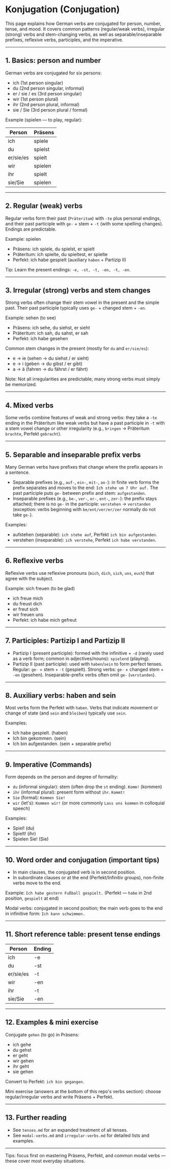 # Konjugation (Conjugation)

This page explains how German verbs are conjugated for person, number, tense, and mood. It covers common patterns (regular/weak verbs), irregular (strong) verbs and stem-changing verbs, as well as separable/inseparable prefixes, reflexive verbs, participles, and the imperative.

---

## 1. Basics: person and number

German verbs are conjugated for six persons:

- ich (1st person singular)
- du (2nd person singular, informal)
- er / sie / es (3rd person singular)
- wir (1st person plural)
- ihr (2nd person plural, informal)
- sie / Sie (3rd person plural / formal)

Example (spielen — to play, regular):

| Person | Präsens |
|--------|---------|
| ich    | spiele  |
| du     | spielst |
| er/sie/es | spielt |
| wir    | spielen |
| ihr    | spielt |
| sie/Sie | spielen |

---

## 2. Regular (weak) verbs

Regular verbs form their past (`Präteritum`) with `-te` plus personal endings, and their past participle with `ge-` + stem + `-t` (with some spelling changes). Endings are predictable.

Example: spielen

- Präsens: ich spiele, du spielst, er spielt
- Präteritum: ich spielte, du spieltest, er spielte
- Perfekt: ich habe gespielt (auxiliary `haben` + Partizip II)

Tip: Learn the present endings: `-e, -st, -t, -en, -t, -en`.

---

## 3. Irregular (strong) verbs and stem changes

Strong verbs often change their stem vowel in the present and the simple past. Their past participle typically uses `ge-` + changed stem + `-en`.

Example: sehen (to see)

- Präsens: ich sehe, du siehst, er sieht
- Präteritum: ich sah, du sahst, er sah
- Perfekt: ich habe gesehen

Common stem changes in the present (mostly for `du` and `er/sie/es`):
- e → ie (sehen → du siehst / er sieht)
- e → i (geben → du gibst / er gibt)
- a → ä (fahren → du fährst / er fährt)

Note: Not all irregularities are predictable; many strong verbs must simply be memorized.

---

## 4. Mixed verbs

Some verbs combine features of weak and strong verbs: they take a `-te` ending in the Präteritum like weak verbs but have a past participle in `-t` with a stem vowel change or other irregularity (e.g., `bringen` → Präteritum `brachte`, Perfekt `gebracht`).

---

## 5. Separable and inseparable prefix verbs

Many German verbs have prefixes that change where the prefix appears in a sentence.

- Separable prefixes (e.g., `auf-`, `ein-`, `mit-`, `an-`): in finite verb forms the prefix separates and moves to the end: `Ich stehe um 7 Uhr auf.` The past participle puts `ge-` between prefix and stem: `aufgestanden`.
- Inseparable prefixes (e.g., `be-`, `ver-`, `er-`, `ent-`, `zer-`): the prefix stays attached; there is no `ge-` in the participle: `verstehen` → `verstanden` (exception: verbs beginning with `be/ent/ver/er/zer` normally do not take `ge-`).

Examples:
- aufstehen (separable): `ich stehe auf`, Perfekt `ich bin aufgestanden`.
- verstehen (inseparable): `ich verstehe`, Perfekt `ich habe verstanden`.

---

## 6. Reflexive verbs

Reflexive verbs use reflexive pronouns (`mich`, `dich`, `sich`, `uns`, `euch`) that agree with the subject.

Example: sich freuen (to be glad)

- ich freue mich
- du freust dich
- er freut sich
- wir freuen uns
- Perfekt: ich habe mich gefreut

---

## 7. Participles: Partizip I and Partizip II

- Partizip I (present participle): formed with the infinitive + `-d` (rarely used as a verb form; common in adjectives/nouns): `spielend` (playing).
- Partizip II (past participle): used with `haben`/`sein` to form perfect tenses. Regular: `ge-` + stem + `-t` (gespielt). Strong verbs: `ge-` + changed stem + `-en` (gesehen). Inseparable-prefix verbs often omit `ge-` (`verstanden`).

---

## 8. Auxiliary verbs: haben and sein

Most verbs form the Perfekt with `haben`. Verbs that indicate movement or change of state (and `sein` and `bleiben`) typically use `sein`.

Examples:
- Ich habe gespielt. (haben)
- Ich bin gekommen. (sein)
- Ich bin aufgestanden. (sein + separable prefix)

---

## 9. Imperative (Commands)

Form depends on the person and degree of formality:

- `du` (informal singular): stem (often drop the `st` ending). `Komm!` (kommen)
- `ihr` (informal plural): present form without `ihr`. `Kommt!`
- `Sie` (formal): `Kommen Sie!`
- `wir` (let's): `Kommen wir!` (or more commonly `Lass uns kommen` in colloquial speech)

Examples:
- Spiel! (du)
- Spielt! (ihr)
- Spielen Sie! (Sie)

---

## 10. Word order and conjugation (important tips)

- In main clauses, the conjugated verb is in second position.
- In subordinate clauses or at the end (Perfekt/Infinitiv groups), non-finite verbs move to the end.

Example: `Ich habe gestern Fußball gespielt.` (Perfekt — `habe` in 2nd position, `gespielt` at end)

Modal verbs: conjugated in second position; the main verb goes to the end in infinitive form: `Ich kann schwimmen.`

---

## 11. Short reference table: present tense endings

| Person | Ending |
|--------|--------|
| ich    | -e     |
| du     | -st    |
| er/sie/es | -t  |
| wir    | -en    |
| ihr    | -t     |
| sie/Sie | -en   |

---

## 12. Examples & mini exercise

Conjugate `gehen` (to go) in Präsens:

- ich gehe
- du gehst
- er geht
- wir gehen
- ihr geht
- sie gehen

Convert to Perfekt: `ich bin gegangen`.

Mini exercise (answers at the bottom of this repo's verbs section): choose regular/irregular verbs and write Präsens + Perfekt.

---

## 13. Further reading

- See `tenses.md` for an expanded treatment of all tenses.
- See `modal-verbs.md` and `irregular-verbs.md` for detailed lists and examples.

---

Tips: focus first on mastering Präsens, Perfekt, and common modal verbs — these cover most everyday situations.

